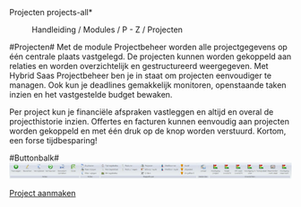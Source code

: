 <properties>
	<page>
		<title>Projecten</title>
		<description>Projecten</description>
		<context>projects-all*</context>
	</page>
	<menu>
		<position>Handleiding / Modules / P - Z / Projecten</position>
		<title>Introductie</title>
	</menu>
</properties>

#Projecten#
Met de module Projectbeheer worden alle projectgegevens op één centrale plaats vastgelegd. De projecten kunnen worden gekoppeld aan relaties en worden overzichtelijk en gestructureerd weergegeven. Met Hybrid Saas Projectbeheer ben je in staat om projecten eenvoudiger te managen. Ook kun je deadlines gemakkelijk monitoren, openstaande taken inzien en het vastgestelde budget bewaken. 

Per project kun je financiële afspraken vastleggen en altijd en overal de projecthistorie inzien. Offertes en facturen kunnen eenvoudig aan projecten worden gekoppeld en met één druk op de knop worden verstuurd. Kortom, een forse tijdbesparing!

#Buttonbalk#
![](images/projecten-buttonbalk.JPG)



[Project aanmaken](http://hybridsaas.support/pages/handleiding/modules/P-Z/projecten/een-project-aanmaken)